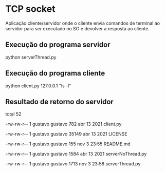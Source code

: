 # TCP socket
Aplicação cliente/servidor onde o cliente envia comandos de terminal ao servidor para ser executado no SO e devolver a resposta ao cliente.

## Execução do programa servidor
python serverThread.py

## Execução do programa cliente
python client.py 127.0.0.1 "ls -l"

## Resultado de retorno do servidor
total 52

-rw-rw-r-- 1 gustavo gustavo   782 abr 13  2021 client.py

-rw-rw-r-- 1 gustavo gustavo 35149 abr 13  2021 LICENSE

-rw-rw-r-- 1 gustavo gustavo   155 nov  3 23:55 README.md

-rw-rw-r-- 1 gustavo gustavo  1584 abr 13  2021 serverNoThread.py

-rw-rw-r-- 1 gustavo gustavo  1713 nov  3 23:58 serverThread.py
